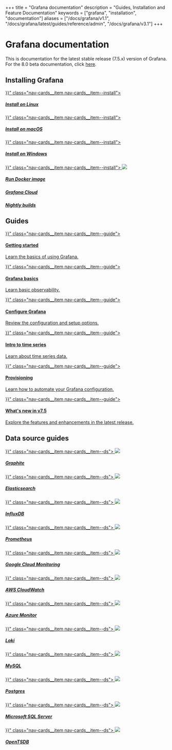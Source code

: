 +++
title = "Grafana documentation"
description = "Guides, Installation and Feature Documentation"
keywords = ["grafana", "installation", "documentation"]
aliases = ["/docs/grafana/v1.1", "/docs/grafana/latest/guides/reference/admin", "/docs/grafana/v3.1"]
+++

# Grafana documentation

This is documentation for the latest stable release (7.5.x) version of Grafana. For the 8.0 beta documentation, click [here](https://grafana.com/docs/grafana/next/).

## Installing Grafana

<div class="nav-cards">
    <a href="{{< relref "installation/debian.md" >}}" class="nav-cards__item nav-cards__item--install">
        <div class="nav-cards__icon fa fa-linux">
        </div>
        <h5>Install on Linux</h5>
    </a>
    <a href="{{< relref "installation/mac.md" >}}" class="nav-cards__item nav-cards__item--install">
        <div class="nav-cards__icon fa fa-apple">
        </div>
        <h5>Install on macOS</h5>
    </a>
    <a href="{{< relref "installation/windows.md" >}}" class="nav-cards__item nav-cards__item--install">
        <div class="nav-cards__icon fa fa-windows">
        </div>
        <h5>Install on Windows</h5>
    </a>
    <a href="{{< relref "installation/docker.md" >}}" class="nav-cards__item nav-cards__item--install">
        <img src="/static/img/logos/logo-docker.svg">
        <h5>Run Docker image</h5>
    </a>
    <a href="https://grafana.com/docs/grafana-cloud/" class="nav-cards__item nav-cards__item--install">
        <div class="nav-cards__icon fa fa-cloud">
        </div>
        <h5>Grafana Cloud</h5>
    </a>
    <a href="https://grafana.com/grafana/download" class="nav-cards__item nav-cards__item--install">
        <div class="nav-cards__icon fa fa-moon-o">
        </div>
        <h5>Nightly builds</h5>
    </a>
</div>

## Guides

<div class="nav-cards">
    <a href="{{< relref "getting-started/getting-started.md" >}}" class="nav-cards__item nav-cards__item--guide">
        <h4>Getting started</h4>
        <p>Learn the basics of using Grafana.</p>
    </a>
    <a href="{{< relref "basics/_index.md" >}}" class="nav-cards__item nav-cards__item--guide">
        <h4>Grafana basics</h4>
        <p>Learn basic observability.</p>
    </a>  
    <a href="{{< relref "administration/configuration.md" >}}" class="nav-cards__item nav-cards__item--guide">
        <h4>Configure Grafana</h4>
        <p>Review the configuration and setup options.</p>
    </a>
    <a href="{{< relref "basics/timeseries.md" >}}" class="nav-cards__item nav-cards__item--guide">
        <h4>Intro to time series</h4>
        <p>Learn about time series data.</p>
    </a>
    <a href="{{< relref "administration/provisioning.md" >}}" class="nav-cards__item nav-cards__item--guide">
        <h4>Provisioning</h4>
        <p>Learn how to automate your Grafana configuration.</p>
    </a>
    <a href="{{< relref "whatsnew/whats-new-in-v7-5.md" >}}" class="nav-cards__item nav-cards__item--guide">
        <h4>What's new in v7.5</h4>
        <p>Explore the features and enhancements in the latest release.</p>
    </a>

</div>

## Data source guides

<div class="nav-cards">
    <a href="{{< relref "datasources/graphite.md" >}}" class="nav-cards__item nav-cards__item--ds">
      <img src="/img/docs/logos/icon_graphite.svg" >
      <h5>Graphite</h5>
    </a>
    <a href="{{< relref "datasources/elasticsearch.md" >}}" class="nav-cards__item nav-cards__item--ds">
      <img src="/img/docs/logos/icon_elasticsearch.svg" >
      <h5>Elasticsearch</h5>
    </a>
    <a href="{{< relref "datasources/influxdb/_index.md" >}}" class="nav-cards__item nav-cards__item--ds">
      <img src="/img/docs/logos/icon_influxdb.svg" >
      <h5>InfluxDB</h5>
    </a>
    <a href="{{< relref "datasources/prometheus.md" >}}" class="nav-cards__item nav-cards__item--ds">
      <img src="/img/docs/logos/icon_prometheus.svg" >
      <h5>Prometheus</h5>
    </a>
    <a href="{{< relref "datasources/google-cloud-monitoring/_index.md" >}}" class="nav-cards__item nav-cards__item--ds">
      <img src="/img/docs/logos/icon_cloudmonitoring.svg">
      <h5>Google Cloud Monitoring</h5>
    </a>
    <a href="{{< relref "datasources/cloudwatch.md" >}}" class="nav-cards__item nav-cards__item--ds">
      <img src="/img/docs/logos/icon_cloudwatch.svg">
      <h5>AWS CloudWatch</h5>
    </a>
    <a href="{{< relref "datasources/azuremonitor.md" >}}" class="nav-cards__item nav-cards__item--ds">
      <img src="/img/docs/logos/icon_azure_monitor.jpg">
      <h5>Azure Monitor</h5>
    </a>
    <a href="{{< relref "datasources/loki.md" >}}" class="nav-cards__item nav-cards__item--ds">
      <img src="/img/docs/logos/icon_loki.svg">
      <h5>Loki</h5>
    </a>
    <a href="{{< relref "datasources/mysql.md" >}}" class="nav-cards__item nav-cards__item--ds">
      <img src="/img/docs/logos/icon_mysql.png" >
      <h5>MySQL</h5>
    </a>
    <a href="{{< relref "datasources/postgres.md" >}}" class="nav-cards__item nav-cards__item--ds">
      <img src="/img/docs/logos/icon_postgres.svg" >
      <h5>Postgres</h5>
    </a>
    <a href="{{< relref "datasources/mssql.md" >}}" class="nav-cards__item nav-cards__item--ds">
      <img src="/img/docs/logos/sql_server_logo.svg">
      <h5>Microsoft SQL Server</h5>
    </a>
    <a href="{{< relref "datasources/opentsdb.md" >}}" class="nav-cards__item nav-cards__item--ds">
      <img src="/img/docs/logos/icon_opentsdb.png" >
      <h5>OpenTSDB</h5>
    </a>
</div>
